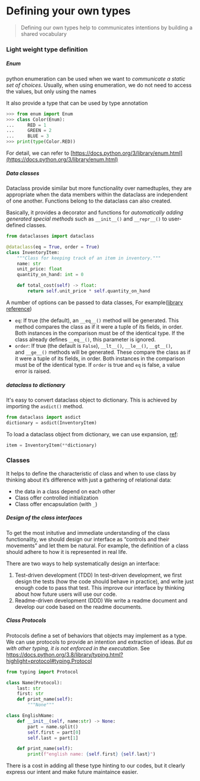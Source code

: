 # Defining your own types
>Defining our own types help to communicates intentions by building a shared vocabulary

### Light weight type definition
##### Enum
python enumeration can be used when we want to *communicate a static set of choices*. Usually, when using enumeration, we do not need to access the values, but only using the names

It also provide a type that can be used by type annotation
```python
>>> from enum import Enum
>>> class Color(Enum):
...     RED = 1
...     GREEN = 2
...     BLUE = 3
>>> print(type(Color.RED))
```
For detail, we can refer to [https://docs.python.org/3/library/enum.html](https://docs.python.org/3/library/enum.html)

##### Data classes
Dataclass provide similar but more functionality over namedtuples, they are appropriate when the data members within the dataclass are independent of one another. Functions belong to the dataclass can also created.

Basically, it provides a decorator and functions for *automatically adding generated special methods* such as `__init__()` and `__repr__()` to user-defined classes.
```python
from dataclasses import dataclass

@dataclass(eq = True, order = True)
class InventoryItem:
    """Class for keeping track of an item in inventory."""
    name: str
    unit_price: float
    quantity_on_hand: int = 0

    def total_cost(self) -> float:
        return self.unit_price * self.quantity_on_hand
```
A number of options can be passed to data classes, For example([library reference](https://docs.python.org/3/library/dataclasses.html))
- `eq`: If true (the default), an `__eq__()` method will be generated. This method compares the class as if it were a tuple of its fields, in order. Both instances in the comparison must be of the identical type. If the class already defines `__eq__()`, this parameter is ignored.   
- `order`: If true (the default is `False`), `__lt__()`, `__le__()`, `__gt__()`, and `__ge__()` methods will be generated. These compare the class as if it were a tuple of its fields, in order. Both instances in the comparison must be of the identical type. If `order` is true and `eq` is false, a value error is raised.

##### dataclass to dictionary
It's easy to convert dataclass object to dictionary. This is achieved by importing the `asdict()` method. 
```python
from dataclass import asdict
dictionary = asdict(InventoryItem)
```
To load a dataclass object from dictionary, we can use expansion, [ref](https://1kara-hajimeru.com/2021/02/1691/):
```python
item = InventoryItem(**dictionary)
```

### Classes
It helps to define the characteristic of class and when to use class by thinking about it’s difference with just a gathering of relational data:
- the data in a class depend on each other
- Class offer controlled initialization
- Class offer encapsulation (with `_`)

##### Design of the class interfaces
To get the most initutive and immediate understanding of the class functionality, we should design our interface as “controls and their movements” and let them be natural. For example, the definition of a class should adhere to how it is represented in real life. 

There are two ways to help systematically design an interface:
1. Test-driven development (TDD)
	In test-driven development, we first design the tests (how the code should behave in practice), and write just enough code to pass that test. This improve our interface by thinking about how future users will use our code.
2. Readme-driven development (DDD)
    We write a readme document and develop our code based on the readme documents.

##### Class Protocols
Protocols define a set of behaviors that objects may implement as a type. We can use protocols to provide an intention and extraction of ideas. *But as with other typing, it is not enforced in the executation*. See https://docs.python.org/3.8/library/typing.html?highlight=protocol#typing.Protocol

```python
from typing import Protocol

class Name(Protocol):
    last: str
    first: str
    def print_name(self):
        """None"""

class EnglishName:
    def __init__(self, name:str) -> None:
        part = name.split()
        self.first = part[0]
        self.last = part[1]

    def print_name(self):
        print(f"english name: {self.first} {self.last}")
```

There is a cost in adding all these type hinting to our codes, but it clearly express our intent and make future maintaince easier. 
